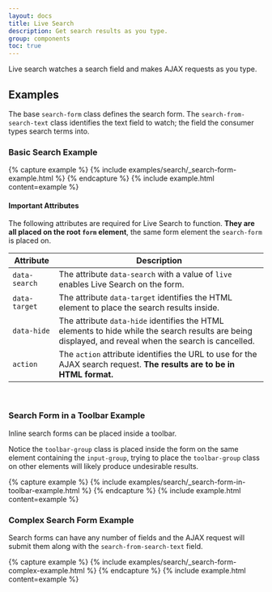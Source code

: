 ```yaml
---
layout: docs
title: Live Search
description: Get search results as you type.
group: components
toc: true
---
```


Live search watches a search field and makes AJAX requests as you type.

## Examples

The base `search-form` class defines the search form. The `search-from-search-text` class identifies the 
text field to watch; the field the consumer types search terms into.

### Basic Search Example

<div class="toolbar-detached">
{% capture example %}
{% include examples/search/_search-form-example.html %}
{% endcapture %}
{% include example.html content=example %} 
</div>

#### Important Attributes

The following attributes are required for Live Search to function. **They are all placed on the root `form` element**, 
the same form element the `search-form` is placed on.

| Attribute     | Description |
|---------------| ----|
| `data-search` | The attribute `data-search` with a value of `live` enables Live Search on the form. |
| `data-target` | The attribute `data-target` identifies the HTML element to place the search results inside. |
| `data-hide`   | The attribute `data-hide` identifies the HTML elements to hide while the search results are being displayed, and reveal when the search is cancelled. |
| `action`      | The `action` attribute identifies the URL to use for the AJAX search request. **The results are to be in HTML format.** |

<br>

### Search Form in a Toolbar Example

Inline search forms can be placed inside a toolbar. 

Notice the `toolbar-group` class is placed inside the form on the same element containing the `input-group`, trying to 
place the `toolbar-group` class on other elements will likely produce undesirable results.

<div class="toolbar-detached">
{% capture example %}
{% include examples/search/_search-form-in-toolbar-example.html %}
{% endcapture %}
{% include example.html content=example %} 
</div>


### Complex Search Form Example

Search forms can have any number of fields and the AJAX request will submit them along with the 
`search-from-search-text` field.

<div class="toolbar-detached">
{% capture example %}
{% include examples/search/_search-form-complex-example.html %}
{% endcapture %}
{% include example.html content=example %} 
</div>


